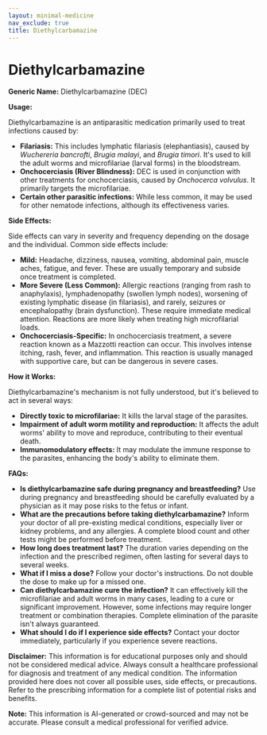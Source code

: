 ```yaml
---
layout: minimal-medicine
nav_exclude: true
title: Diethylcarbamazine
---
```


# Diethylcarbamazine

**Generic Name:** Diethylcarbamazine (DEC)

**Usage:**

Diethylcarbamazine is an antiparasitic medication primarily used to treat infections caused by:

* **Filariasis:**  This includes lymphatic filariasis (elephantiasis), caused by *Wuchereria bancrofti*, *Brugia malayi*, and *Brugia timori*.  It's used to kill the adult worms and microfilariae (larval forms) in the bloodstream.
* **Onchocerciasis (River Blindness):**  DEC is used in conjunction with other treatments for onchocerciasis, caused by *Onchocerca volvulus*. It primarily targets the microfilariae.
* **Certain other parasitic infections:**  While less common, it may be used for other nematode infections, although its effectiveness varies.


**Side Effects:**

Side effects can vary in severity and frequency depending on the dosage and the individual.  Common side effects include:

* **Mild:** Headache, dizziness, nausea, vomiting, abdominal pain, muscle aches, fatigue, and fever.  These are usually temporary and subside once treatment is completed.
* **More Severe (Less Common):**  Allergic reactions (ranging from rash to anaphylaxis), lymphadenopathy (swollen lymph nodes), worsening of existing lymphatic disease (in filariasis), and rarely, seizures or encephalopathy (brain dysfunction).  These require immediate medical attention.  Reactions are more likely when treating high microfilarial loads.
* **Onchocerciasis-Specific:**  In onchocerciasis treatment, a severe reaction known as a Mazzotti reaction can occur. This involves intense itching, rash, fever, and inflammation.  This reaction is usually managed with supportive care, but can be dangerous in severe cases.

**How it Works:**

Diethylcarbamazine's mechanism is not fully understood, but it's believed to act in several ways:

* **Directly toxic to microfilariae:** It kills the larval stage of the parasites.
* **Impairment of adult worm motility and reproduction:** It affects the adult worms' ability to move and reproduce, contributing to their eventual death.
* **Immunomodulatory effects:** It may modulate the immune response to the parasites, enhancing the body's ability to eliminate them.


**FAQs:**

* **Is diethylcarbamazine safe during pregnancy and breastfeeding?**  Use during pregnancy and breastfeeding should be carefully evaluated by a physician as it may pose risks to the fetus or infant.
* **What are the precautions before taking diethylcarbamazine?**  Inform your doctor of all pre-existing medical conditions, especially liver or kidney problems, and any allergies.  A complete blood count and other tests might be performed before treatment.
* **How long does treatment last?** The duration varies depending on the infection and the prescribed regimen, often lasting for several days to several weeks.
* **What if I miss a dose?**  Follow your doctor's instructions.  Do not double the dose to make up for a missed one.
* **Can diethylcarbamazine cure the infection?** It can effectively kill the microfilariae and adult worms in many cases, leading to a cure or significant improvement. However,  some infections may require longer treatment or combination therapies.  Complete elimination of the parasite isn't always guaranteed.
* **What should I do if I experience side effects?**  Contact your doctor immediately, particularly if you experience severe reactions.


**Disclaimer:** This information is for educational purposes only and should not be considered medical advice.  Always consult a healthcare professional for diagnosis and treatment of any medical condition.  The information provided here does not cover all possible uses, side effects, or precautions.  Refer to the prescribing information for a complete list of potential risks and benefits.


**Note:** This information is AI-generated or crowd-sourced and may not be accurate. Please consult a medical professional for verified advice.